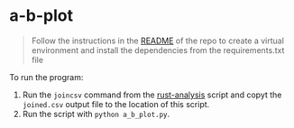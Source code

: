# a-b-plot

> Follow the instructions in the [README](../../README.md) of the repo to create a virtual environment and install the dependencies from the requirements.txt file

To run the program:

1. Run the `joincsv` command from the [rust-analysis](../../rust/rust-analysis) script and copyt the `joined.csv` output file to the location of this script.
2. Run the script with `python a_b_plot.py`.
